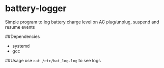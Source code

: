 # battery-logger
Simple program to log battery charge level on AC plug/unplug, suspend and resume events

##Dependencies
* systemd
* gcc

##Usage
use `cat /etc/bat_log.log` to see logs

